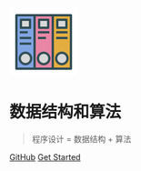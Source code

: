 ![logo](img/doc-logo.svg)

# 数据结构和算法

> 程序设计 = 数据结构 + 算法

[GitHub](https://github.com/FallenGodCoder/)
[Get Started](#quick-start)

